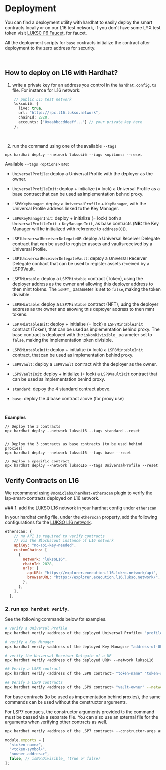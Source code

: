 # Deployment

You can find a deployment utility with hardhat to easily deploy the smart contracts locally or on our L16 test network,
if you don't have some LYX test token visit [LUKSO l16 Faucet](http://faucet.l16.lukso.network/), for faucet.

All the deployment scripts for `base` contracts initialize the contract after deployment to the zero address for security.

&nbsp;

## How to deploy on L16 with Hardhat?

1. write a private key for an address you control in the `hardhat.config.ts` file. For instance for L16 network:

```ts
    // public L16 test network
    luksoL16: {
      live: true,
      url: "https://rpc.l16.lukso.network",
      chainId: 2828,
      accounts: ["0xaabbccddeeff..."] // your private key here
    },
```

&nbsp;

2. run the command using one of the available `--tags`

```
npx hardhat deploy --network luksoL16 --tags <options> --reset
```

Available `--tags <options>` are:

- `UniversalProfile`: deploy a Universal Profile with the deployer as the owner.

- `UniversalProfileInit`: deploy + initialize (= lock) a Universal Profile as a base contract that can be used as implementation behind proxy.

- `LSP6KeyManager`: deploy a `UniversalProfile` + `KeyManager`, with the Universal Profile address linked to the Key Manager.

- `LSP6KeyManagerInit`: deploy + initialize (= lock) both a `UniversalProfileInit` + `KeyManagerInit`, as base contracts (**NB:** the Key Manager will be initialized with reference to `address(0)`).

- `LSP1UniversalReceiverDelegateUP`: deploy a Universal Receiver Delegate contract that can be used to register assets and vaults received by a Universal Profile.

- `LSP1UniversalReceiverDelegateVault`: deploy a Universal Receiver Delegate contract that can be used to register assets received by a LSP9Vault.

- `LSP7Mintable`: deploy a `LSP7Mintable` contract (Token), using the deployer address as the owner and allowing this deployer address to then mint tokens. The `isNFT_` parameter is set to `false`, making the token divisible.

- `LSP8Mintable`: deploy a `LSP7Mintable` contract (NFT), using the deployer address as the owner and allowing this deployer address to then mint tokens.

- `LSP7MintableInit`: deploy + initialize (= lock) a `LSP7MintableInit` contract (Token), that can be used as implementation behind proxy. The base contract is deployed with the `isNonDivisible_` parameter set to `false`, making the implementation token divisible.

- `LSP8MintableInit`: deploy + initialize (= lock) a `LSP8MintableInit` contract, that can be used as implementation behind proxy.

- `LSP9Vault`: deploy a `LSP9Vault` contract with the deployer as the owner.

- `LSP9VaultInit`: deploy + initialize (= lock) a `LSP9VaultInit` contract that can be used as implementation behind proxy.

- `standard`: deploy the 4 standard contract above.

- `base`: deploy the 4 base contract above (for proxy use)

&nbsp;

**Examples**

```
// Deploy the 3 contracts
npx hardhat deploy --network luksoL16 --tags standard --reset


// Deploy the 3 contracts as base contracts (to be used behind proxies)
npx hardhat deploy --network luksoL16 --tags base --reset

// Deploy a specific contract
npx hardhat deploy --network luksoL16 --tags UniversalProfile --reset
```

## Verify Contracts on L16

We recommend using [`@nomiclabs/hardhat-etherscan`](https://hardhat.org/hardhat-runner/plugins/nomiclabs-hardhat-etherscan) plugin to verify the lsp-smart-contracts deployed on L16 network.

### 1. add the LUKSO L16 network in your hardhat config under `etherscan`

In your hardhat config file, under the `etherscan` property, add the following configurations for the [LUKSO L16 network](https://docs.lukso.tech/networks/l16-testnet/parameters).

```js
etherscan: {
    // no API is required to verify contracts
    // via the Blockscout instance of L16 network
    apiKey: "no-api-key-needed",
    customChains: [
      {
        network: "luksoL16",
        chainId: 2828,
        urls: {
          apiURL: "https://explorer.execution.l16.lukso.network/api",
          browserURL: "https://explorer.execution.l16.lukso.network/",
        },
      },
    ],
  },
```

### 2. run `npx hardhat verify`.

See the following commands below for examples.

```bash
# verify a Universal Profile
npx hardhat verify <address of the deployed Universal Profile> "profile-owner" --network luksoL16 --contract path/to/UniversalProfileContract.sol:ContractName

# verify a Key Manager
npx hardhat verify <address of the deployed Key Manager> "address-of-UP-linked-to-KM" --network luksoL16

# verify the Universal Receiver Delegate of a UP
npx hardhat verify <address of the deployed URD> --network luksoL16

## Verify a LSP8 contract
npx hardhat verify <address of the LSP8 contract> "token-name" "token-symbol" "owner-address" --network luksoL16

## Verify a LSP9 contracts
npx hardhat verify <address of the LSP9 contract> "vault-owner" --network luksoL16
```

For base contracts (to be used as implementation behind proxies), the same commands can be used without the constructor arguments.

For LSP7 contracts, the constructor arguments provided to the command must be passed via a separate file. You can also use an external file for the arguments when verifying other contracts as well.

```bash
npx hardhat verify <address of the LSP7 contract> --constructor-args arguments.js --network luksoL16
```

```js title="arguments.js"
module.exports = [
  "<token-name>",
  "<token-symbol>",
  "<owner-address>",
  false, // isNonDivisible_ (true or false)
];
```
